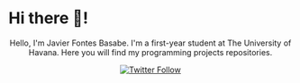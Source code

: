 # Hi there 👋!

<center>
  

Hello, I'm Javier Fontes Basabe. I'm a first-year student at The University of Havana. Here you will find my programming projects repositories.

[![Twitter Follow](https://img.shields.io/twitter/follow/fonteshabana?style=social)](https://twitter.com/fonteshabana)
<!--
**FontesHabana/FontesHabana** is a ✨ _special_ ✨ repository because its `README.md` (this file) appears on your GitHub profile.

Here are some ideas to get you started:

- 🔭 I’m currently working on ...
- 🌱 I’m currently learning ...
- 👯 I’m looking to collaborate on ...
- 🤔 I’m looking for help with ...
- 💬 Ask me about ...
- 📫 How to reach me: ...
- 😄 Pronouns: ...
- ⚡ Fun fact: ...
-->
